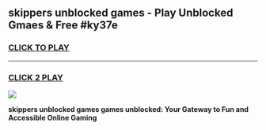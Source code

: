 
## skippers unblocked games - Play Unblocked Gmaes & Free #ky37e
<h3>
<a href="https://premium.freeplayer.one?title=skippers_unblocked_games&ref=01M">CLICK TO PLAY</a></h3>
<hr>

<h3>
<a href="https://premium.freeplayer.one?title=skippers_unblocked_games&ref=01M">CLICK 2 PLAY</a>
  
</h3>

<a href="https://premium.freeplayer.one?title=skippers_unblocked_games&ref=01M"><img src="https://clearcache.store/games.png"></a>


**skippers unblocked games games unblocked: Your Gateway to Fun and Accessible Online Gaming**
